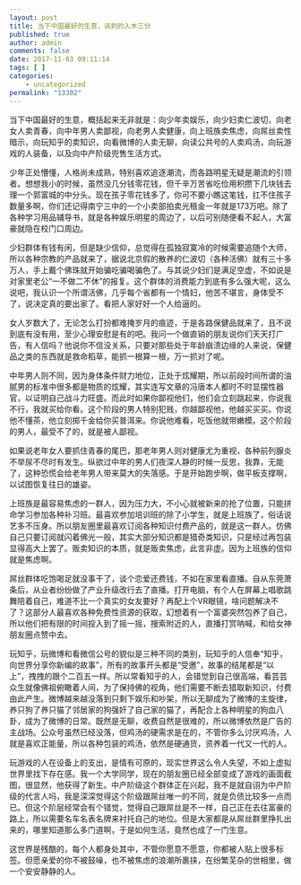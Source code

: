 ```yaml
---
layout: post
title: 当下中国最好的生意，讽刺的入木三分
published: true
author: admin
comments: false
date: 2017-11-03 09:11:14
tags: [ ]
categories:
    - uncategorized
permalink: "13302"
---
```

当下中国最好的生意，概括起来无非就是：向少年卖娱乐，向少妇卖仁波切，向老女人卖青春，向中年男人卖鄙视，向老男人卖健康，向上班族卖焦虑，向屌丝卖性暗示，向玩知乎的卖知识，向看微博的人卖无聊，向读公共号的人卖鸡汤，向玩游戏的人装备，以及向中产阶级兜售生活方式。

少年正处懵懂，人格尚未成熟，特别喜欢追逐潮流，而各路明星无疑是潮流的引领者。想想我小的时候，虽然没几分钱零花钱，但千辛万苦省吃俭用积攒下几块钱去理一个郭富城的中分头。现在孩子零花钱多了，你可不要小瞧这笔钱，扛不住孩子数量多啊，你们还记得南宁三中的一个小卖部拍卖光租金一年就是173万吧。除了各种学习用品辅导书，就是各种娱乐明星的周边了，以后可别随便看不起人，大富豪就隐在校门口周边。

少妇群体有钱有闲，但是缺少信仰，总觉得在孤独寂寞冷的时候需要追随个大师，所以各种宗教的产品就来了，据说北京假的散养的仁波切（各种活佛）就有三十多万人，手上戴个佛珠就开始骗吃骗喝骗色了。与其说少妇们是满足空虚，不如说是对家里老公“一不做二不休”的报复。这个群体的消费能力到底有多么强大呢，这么说吧，我认识一个所谓活佛，几乎每个省都有一个情妇，他苦不堪言，身体受不了，说决定真的要出家了。看把人家好好一个人给逼的。

女人岁数大了，无论怎么打扮都难掩岁月的痕迹，于是各路保健品就来了，且不说到底有没有用，至少心理安慰是有的吧。我问一个做直销的朋友说你们天天打广告，有人信吗？他说你不信没关系，只要对那些处于年龄崩溃边缘的人来说，保健品之类的东西就是救命稻草，能抓一根算一根，万一抓对了呢。

中年男人则不同，因为身体条件财力地位，正处于炫耀期，所以前段时间所谓的油腻男的标准中很多都是物质的炫耀，其实连写文章的冯唐本人都时不时显摆性器官，以证明自己战斗力旺盛。而此时如果你鄙视他们，他们会立刻跳起来，你说我不行，我就买给你看。这个阶段的男人特别犯贱，你越鄙视他，他越买买买。你说他不懂茶，他立刻掷千金给你买普洱来。你说他难看，吃饭他就带嫩模。这个阶段的男人，最受不了的，就是被人鄙视。

如果说老年女人要抓住青春的尾巴，那老年男人则对健康尤为重视，各种前列腺炎不举尿不尽时有发生。纵欲过中年的男人们夜深人静的时候一反思，我靠，无能了，这种恐慌会给老年男人带来莫大的失落感。于是开始跑步啊，做平板支撑啊，以试图恢复往日的雄姿。

上班族是最容易焦虑的一群人，因为压力大，不小心就被新来的抢了位置，只能拼命学习参加各种补习班。最喜欢参加培训班的除了小学生，就是上班族了，俗话说艺多不压身。所以朋友圈里最喜欢订阅各种知识付费产品的，就是这一群人。仿佛自己只要订阅就闪着佛光一般，其实大部分知识都是猎奇类知识，只是经过再包装显得高大上罢了。贩卖知识的本质，就是贩卖焦虑，此言非虚。因为上班族的信仰就是焦虑啊。

屌丝群体吃饱喝足就没事干了，谈个恋爱还费钱，不如在家里看直播。自从东莞萧条后，从业者纷纷做了产业升级改行去了直播。打开电脑，有个人在屏幕上唱歌跳舞陪着自己，难道不比一个真实的女友要好？再配上个VR眼镜，啥问题解决不了？这部分人最喜欢各种免费性资源的获取，幻想着有一个富婆突然包养了自己，所以他们把有限的时间投入到了摇一摇，搜索附近的人，直播打赏呐喊，和给女神朋友圈点赞中去。

玩知乎，玩微博和看微信公号的貌似是三种不同的类别，玩知乎的人信奉“知乎，向世界分享你新编的故事”，所有的故事开头都是“受邀”，故事的结尾都是“以上”，拽拽的跟个二百五一样。所以常看知乎的人，会错觉到自己很高端，看芸芸众生就像佛祖俯瞰着人间，为了保持佛的视角，他们需要不断去猎取新知识，付费由此产生。微博越来越没落到只剩下娱乐和吵架，所以无聊成为了微博的主旋律，养只狗了养只猫了邻居家的狗强奸了自己家的猫了，再配合上各种明星的狗血八卦，成为了微博的日常。既然是无聊，收费自然是很难的，所以微博依然是广告的主战场。公众号虽然已经没落，但鸡汤的硬需求是在的，不管你多么讨厌鸡汤，人就是喜欢正能量，所以各种包装的鸡汤，依然是硬通货，资养着一代又一代的人。

玩游戏的人在设备上的支出，是情有可原的，现实世界这么令人失望，不如上虚拟世界里找下存在感。我一个大学同学，现在的朋友圈已经全部变成了游戏的画面截图，很显然，他获得了新生。中产阶级这个群体正在兴起，我不是就自诩为中产阶级的代言人吗，我是深深觉得这个阶级跟屌丝唯一的不同，就是负债比较多一点而已。但这个阶层经常会有个错觉，觉得自己跟屌丝是不一样，自己正在去往富豪的路上，所以需要名车名表名牌来衬托自己的地位。但是大家都是从屌丝群里挣扎出来的，哪里知道那么多门道啊，于是如何生活，竟然也成了一门生意。

这世界是残酷的，每个人都身处其中，不管你愿意不愿意，你都被人贴上很多标签。但愿亲爱的你不被鼓噪，也不被焦虑的浪潮所裹挟，在纷繁芜杂的世相里，做一个安安静静的人。